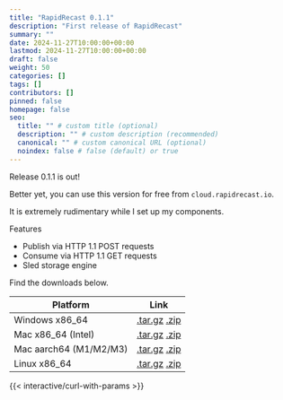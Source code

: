 ```yaml
---
title: "RapidRecast 0.1.1"
description: "First release of RapidRecast"
summary: ""
date: 2024-11-27T10:00:00+00:00
lastmod: 2024-11-27T10:00:00+00:00
draft: false
weight: 50
categories: []
tags: []
contributors: []
pinned: false
homepage: false
seo:
  title: "" # custom title (optional)
  description: "" # custom description (recommended)
  canonical: "" # custom canonical URL (optional)
  noindex: false # false (default) or true
---
```


Release 0.1.1 is out!

Better yet, you can use this version for free from `cloud.rapidrecast.io`.

It is extremely rudimentary while I set up my components.

Features
- Publish via HTTP 1.1 POST requests
- Consume via HTTP 1.1 GET requests
- Sled storage engine

Find the downloads below.

| Platform | Link |
| -- | -- |
| Windows x86_64 | [.tar.gz](/release/0.1.1/rapidrecast-v0.1.1-x86_64-pc-windows-msvc.tar.gz) [.zip](/release/0.1.1/rapidrecast-v0.1.1-x86_64-pc-windows-msvc.zip) |
| Mac x86_64 (Intel) | [.tar.gz](/release/0.1.1/rapidrecast-v0.1.1-x86_64-apple-darwin.tar.gz) [.zip](/release/0.1.1/rapidrecast-v0.1.1-x86_64-apple-darwin.zip) |
| Mac aarch64 (M1/M2/M3) | [.tar.gz](/release/0.1.1/rapidrecast-v0.1.1-aarch64-apple-darwin.tar.gz) [.zip](/release/0.1.1/rapidrecast-v0.1.1-aarch64-apple-darwin.zip) |
| Linux x86_64 | [.tar.gz](/release/0.1.1/rapidrecast-v0.1.1-x86_64-unknown-linux-gnu.tar.gz) [.zip](/release/0.1.1/rapidrecast-v0.1.1-x86_64-unknown-linux-gnu.zip) |

{{< interactive/curl-with-params >}}
